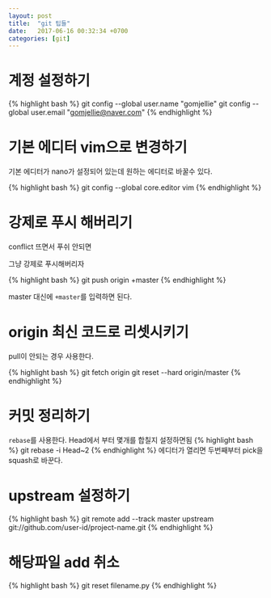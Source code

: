 ```yaml
---
layout: post
title:  "git 팁들"
date:   2017-06-16 00:32:34 +0700
categories: [git]
---
```


# 계정 설정하기

{% highlight bash %}
git config --global user.name "gomjellie"
git config --global user.email "gomjellie@naver.com"
{% endhighlight %}

# 기본 에디터 vim으로 변경하기

기본 에디터가 nano가 설정되어 있는데 원하는 에디터로 바꿀수 있다.

{% highlight bash %}
git config --global core.editor vim
{% endhighlight %}

# 강제로 푸시 해버리기

conflict 뜨면서 푸쉬 안되면

그냥 강제로 푸시해버리자

{% highlight bash %}
git push origin +master
{% endhighlight %}

master 대신에 `+master`를 입력하면 된다.

# origin 최신 코드로 리셋시키기

pull이 안되는 경우 사용한다.

{% highlight bash %}
git fetch origin
git reset --hard origin/master
{% endhighlight %}

# 커밋 정리하기

`rebase`를 사용한다. Head에서 부터 몇개를 합칠지 설정하면됨
{% highlight bash %}
git rebase -i Head~2
{% endhighlight %}
에디터가 열리면 두번째부터 pick을 squash로 바꾼다.

# upstream 설정하기

{% highlight bash %}
git remote add --track master upstream git://github.com/user-id/project-name.git
{% endhighlight %}

# 해당파일 add 취소

{% highlight bash %}
git reset filename.py
{% endhighlight %}
